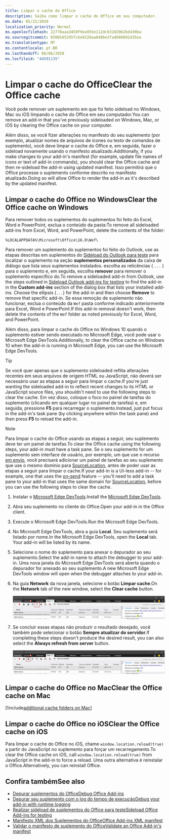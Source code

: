 ```yaml
---
title: Limpar o cache do Office
description: Saiba como limpar o cache do Office em seu computador.
ms.date: 05/22/2020
localization_priority: Normal
ms.openlocfilehash: 22778aaa3459f9ea955e112dc63102062bd430ba
ms.sourcegitcommit: 0300165295fcbd4226aa048be2fad660892d35ea
ms.translationtype: MT
ms.contentlocale: pt-BR
ms.lasthandoff: 06/06/2020
ms.locfileid: "44591135"
---
```

# <a name="clear-the-office-cache"></a><span data-ttu-id="d04d2-103">Limpar o cache do Office</span><span class="sxs-lookup"><span data-stu-id="d04d2-103">Clear the Office cache</span></span>

<span data-ttu-id="d04d2-104">Você pode remover um suplemento em que foi feito sideload no Windows, Mac ou iOS limpando o cache do Office em seu computador.</span><span class="sxs-lookup"><span data-stu-id="d04d2-104">You can remove an add-in that you've previously sideloaded on Windows, Mac, or iOS by clearing the Office cache on your computer.</span></span>

<span data-ttu-id="d04d2-105">Além disso, se você fizer alterações no manifesto do seu suplemento (por exemplo, atualizar nomes de arquivos de ícones ou texto de comandos de suplemento), você deve limpar o cache do Office e, em seguida, fazer o sideload novamente usando o manifesto atualizado.</span><span class="sxs-lookup"><span data-stu-id="d04d2-105">Additionally, if you make changes to your add-in's manifest (for example, update file names of icons or text of add-in commands), you should clear the Office cache and then re-sideload the add-in using updated manifest.</span></span> <span data-ttu-id="d04d2-106">Isso permitirá que o Office processe o suplemento conforme descrito no manifesto atualizado.</span><span class="sxs-lookup"><span data-stu-id="d04d2-106">Doing so will allow Office to render the add-in as it's described by the updated manifest.</span></span>

## <a name="clear-the-office-cache-on-windows"></a><span data-ttu-id="d04d2-107">Limpar o cache do Office no Windows</span><span class="sxs-lookup"><span data-stu-id="d04d2-107">Clear the Office cache on Windows</span></span>

<span data-ttu-id="d04d2-108">Para remover todos os suplementos do suplementos foi feito do Excel, Word e PowerPoint, exclua o conteúdo da pasta:</span><span class="sxs-lookup"><span data-stu-id="d04d2-108">To remove all sideloaded add-ins from Excel, Word, and PowerPoint, delete the contents of the folder:</span></span>

```text
%LOCALAPPDATA%\Microsoft\Office\16.0\Wef\
```

<span data-ttu-id="d04d2-109">Para remover um suplemento do suplementos foi feito do Outlook, use as etapas descritas em suplementos do [Sideload do Outlook para teste](../outlook/sideload-outlook-add-ins-for-testing.md) para localizar o suplemento na seção **suplementos personalizados** da caixa de diálogo que lista seus suplementos instalados. escolha as reticências ( `...` ) para o suplemento e, em seguida, escolha **remover** para remover o suplemento específico do.</span><span class="sxs-lookup"><span data-stu-id="d04d2-109">To remove a sideloaded add-in from Outlook, use the steps outlined in [Sideload Outlook add-ins for testing](../outlook/sideload-outlook-add-ins-for-testing.md) to find the add-in in the **Custom add-ins** section of the dialog box that lists your installed add-ins. Choose the ellipsis (`...`) for the add-in and then choose **Remove** to remove that specific add-in.</span></span> <span data-ttu-id="d04d2-110">Se essa remoção de suplemento não funcionar, exclua o conteúdo da `Wef` pasta conforme indicado anteriormente para Excel, Word e PowerPoint.</span><span class="sxs-lookup"><span data-stu-id="d04d2-110">If this add-in removal doesn't work, then delete the contents of the `Wef` folder as noted previously for Excel, Word, and PowerPoint.</span></span>

<span data-ttu-id="d04d2-111">Além disso, para limpar o cache do Office no Windows 10 quando o suplemento estiver sendo executado no Microsoft Edge, você pode usar o Microsoft Edge DevTools.</span><span class="sxs-lookup"><span data-stu-id="d04d2-111">Additionally, to clear the Office cache on Windows 10 when the add-in is running in Microsoft Edge, you can use the Microsoft Edge DevTools.</span></span>

> [!TIP]
> <span data-ttu-id="d04d2-112">Se você quer apenas que o suplemento sideloaded reflita alterações recentes em seus arquivos de origem HTML ou JavaScript, não deverá ser necessário usar as etapas a seguir para limpar o cache.</span><span class="sxs-lookup"><span data-stu-id="d04d2-112">If you're just wanting the sideloaded add-in to reflect recent changes to its HTML or JavaScript source files, you shouldn't need to use the following steps to clear the cache.</span></span> <span data-ttu-id="d04d2-113">Em vez disso, coloque o foco no painel de tarefas do suplemento (clicando em qualquer lugar no painel de tarefas) e, em seguida, pressione **F5** para recarregar o suplemento.</span><span class="sxs-lookup"><span data-stu-id="d04d2-113">Instead, just put focus in the add-in's task pane (by clicking anywhere within the task pane) and then press **F5** to reload the add-in.</span></span>

> [!NOTE]
> <span data-ttu-id="d04d2-114">Para limpar o cache do Office usando as etapas a seguir, seu suplemento deve ter um painel de tarefas.</span><span class="sxs-lookup"><span data-stu-id="d04d2-114">To clear the Office cache using the following steps, your add-in must have a task pane.</span></span> <span data-ttu-id="d04d2-115">Se o seu suplemento for um suplemento sem interface de usuário, por exemplo, um que use o recurso [em envio](../outlook/outlook-on-send-addins.md), você precisará adicionar um painel de tarefas ao seu suplemento que use o mesmo domínio para [SourceLocation](../reference/manifest/sourcelocation.md), antes de poder usar as etapas a seguir para limpar o cache.</span><span class="sxs-lookup"><span data-stu-id="d04d2-115">If your add-in is a UI-less add-in -- for example, one that uses the [on-send](../outlook/outlook-on-send-addins.md) feature -- you'll need to add a task pane to your add-in that uses the same domain for [SourceLocation](../reference/manifest/sourcelocation.md), before you can use the following steps to clear the cache.</span></span>

1. <span data-ttu-id="d04d2-116">Instalar o [Microsoft Edge DevTools](https://www.microsoft.com/p/microsoft-edge-devtools-preview/9mzbfrmz0mnj).</span><span class="sxs-lookup"><span data-stu-id="d04d2-116">Install the [Microsoft Edge DevTools](https://www.microsoft.com/p/microsoft-edge-devtools-preview/9mzbfrmz0mnj).</span></span>

2. <span data-ttu-id="d04d2-117">Abra seu suplemento no cliente do Office.</span><span class="sxs-lookup"><span data-stu-id="d04d2-117">Open your add-in in the Office client.</span></span>

3. <span data-ttu-id="d04d2-118">Execute o Microsoft Edge DevTools.</span><span class="sxs-lookup"><span data-stu-id="d04d2-118">Run the Microsoft Edge DevTools.</span></span>

4. <span data-ttu-id="d04d2-119">No Microsoft Edge DevTools, abra a guia **Local**. Seu suplemento será listado por nome.</span><span class="sxs-lookup"><span data-stu-id="d04d2-119">In the Microsoft Edge DevTools, open the **Local** tab. Your add-in will be listed by its name.</span></span>

5. <span data-ttu-id="d04d2-120">Selecione o nome do suplemento para anexar o depurador ao seu suplemento.</span><span class="sxs-lookup"><span data-stu-id="d04d2-120">Select the add-in name to attach the debugger to your add-in.</span></span> <span data-ttu-id="d04d2-121">Uma nova janela do Microsoft Edge DevTools será aberta quando o depurador for anexado ao seu suplemento.</span><span class="sxs-lookup"><span data-stu-id="d04d2-121">A new Microsoft Edge DevTools window will open when the debugger attaches to your add-in.</span></span>

6. <span data-ttu-id="d04d2-122">Na guia **Network** da nova janela, selecione o botão **Limpar cache**.</span><span class="sxs-lookup"><span data-stu-id="d04d2-122">On the **Network** tab of the new window, select the **Clear cache** button.</span></span>

    ![Captura de tela do Microsoft Edge DevTools com o botão Limpar cache realçado](../images/edge-devtools-clear-cache.png)

7. <span data-ttu-id="d04d2-124">Se concluir essas etapas não produzir o resultado desejado, você também pode selecionar o botão **Sempre atualizar do servidor**.</span><span class="sxs-lookup"><span data-stu-id="d04d2-124">If completing these steps doesn't produce the desired result, you can also select the **Always refresh from server** button.</span></span>

    ![Captura de tela do Microsoft Edge DevTools com o botão sempre atualizar do servidor realçado](../images/edge-devtools-refresh-from-server.png)

## <a name="clear-the-office-cache-on-mac"></a><span data-ttu-id="d04d2-126">Limpar o cache do Office no Mac</span><span class="sxs-lookup"><span data-stu-id="d04d2-126">Clear the Office cache on Mac</span></span>

[!include[additional cache folders on Mac](../includes/mac-cache-folders.md)]

## <a name="clear-the-office-cache-on-ios"></a><span data-ttu-id="d04d2-127">Limpar o cache do Office no iOS</span><span class="sxs-lookup"><span data-stu-id="d04d2-127">Clear the Office cache on iOS</span></span>

<span data-ttu-id="d04d2-128">Para limpar o cache do Office no iOS, chame `window.location.reload(true)` a partir do JavaScript no suplemento para forçar um recarregamento.</span><span class="sxs-lookup"><span data-stu-id="d04d2-128">To clear the Office cache on iOS, call `window.location.reload(true)` from JavaScript in the add-in to force a reload.</span></span> <span data-ttu-id="d04d2-129">Uma outra alternativa é reinstalar o Office.</span><span class="sxs-lookup"><span data-stu-id="d04d2-129">Alternatively, you can reinstall Office.</span></span>

## <a name="see-also"></a><span data-ttu-id="d04d2-130">Confira também</span><span class="sxs-lookup"><span data-stu-id="d04d2-130">See also</span></span>

- [<span data-ttu-id="d04d2-131">Depurar suplementos do Office</span><span class="sxs-lookup"><span data-stu-id="d04d2-131">Debug Office Add-ins</span></span>](debug-add-ins-using-f12-developer-tools-on-windows-10.md)
- [<span data-ttu-id="d04d2-132">Depurar seu suplemento com o log do tempo de execução</span><span class="sxs-lookup"><span data-stu-id="d04d2-132">Debug your add-in with runtime logging</span></span>](runtime-logging.md)
- [<span data-ttu-id="d04d2-133">Realizar sideload de suplementos do Office para teste</span><span class="sxs-lookup"><span data-stu-id="d04d2-133">Sideload Office Add-ins for testing</span></span>](sideload-office-add-ins-for-testing.md)
- [<span data-ttu-id="d04d2-134">Manifesto XML dos Suplementos do Office</span><span class="sxs-lookup"><span data-stu-id="d04d2-134">Office Add-ins XML manifest</span></span>](../develop/add-in-manifests.md)
- [<span data-ttu-id="d04d2-135">Validar o manifesto de suplemento do Office</span><span class="sxs-lookup"><span data-stu-id="d04d2-135">Validate an Office Add-in's manifest</span></span>](troubleshoot-manifest.md)
